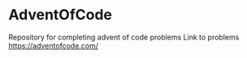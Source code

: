 # AdventOfCode
Repository for completing advent of code problems
Link to problems
https://adventofcode.com/